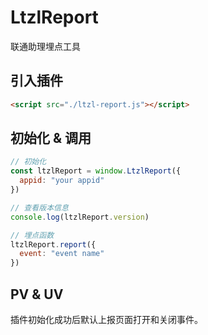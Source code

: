 # LtzlReport

联通助理埋点工具

## 引入插件

```html
<script src="./ltzl-report.js"></script>
```

## 初始化 & 调用

```js
// 初始化
const ltzlReport = window.LtzlReport({
  appid: "your appid"
})

// 查看版本信息
console.log(ltzlReport.version)

// 埋点函数
ltzlReport.report({
  event: "event name"
})
```

## PV & UV

插件初始化成功后默认上报页面打开和关闭事件。
